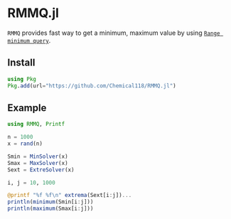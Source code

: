 # RMMQ.jl
`RMMQ` provides fast way to get a minimum, maximum value by using [`Range minimum query`](https://en.wikipedia.org/wiki/Range_minimum_query).

## Install
```julia
using Pkg
Pkg.add(url="https://github.com/Chemical118/RMMQ.jl")
```

## Example
```julia
using RMMQ, Printf

n = 1000
x = rand(n)

Smin = MinSolver(x)
Smax = MaxSolver(x)
Sext = ExtreSolver(x)

i, j = 10, 1000

@printf "%f %f\n" extrema(Sext[i:j])...
println(minimum(Smin[i:j]))
println(maximum(Smax[i:j]))
```